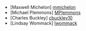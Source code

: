 * [Maxwell Michelon] [mmichelon](https://github.com/mmichelon)
* [Michael Plemmons] [MPlemmons](https://github.com/MPlemmons)
* [Charles Buckley] [cbuckley10](https://github.com/cbuckley10)
* [Lindsay Wommack] [lwommack](https://github.com/lwommack)

